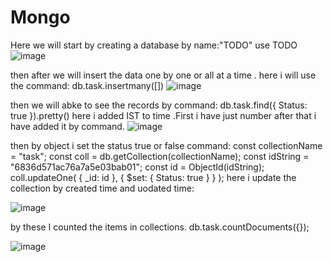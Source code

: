 # Mongo

Here we will start by creating a database by name:"TODO"
use TODO
![image](https://github.com/user-attachments/assets/1e592124-1fe5-4f1c-91c1-1efd9d066dfd)

then after we will insert the data one by one or all at a time .
here i will use the command:
db.task.insertmany([])
![image](https://github.com/user-attachments/assets/a5033df8-f29b-4d54-bad1-8218c0cfe29c)



then we will abke to see the records by command:
db.task.find({ Status: true }).pretty()
here i added IST to time .First i have just number after that i have added it by command.
![image](https://github.com/user-attachments/assets/523c8933-f552-4660-a64c-e70d81350071)



then by object i set the status true or false command:
const collectionName = "task"; 
const coll = db.getCollection(collectionName);
const idString = "6836d571ac76a7a5e03bab01";
const id = ObjectId(idString);
coll.updateOne(
  { _id: id },
  { $set: { Status: true } }
);
here i update the collection  by created time and uodated time:

![image](https://github.com/user-attachments/assets/c3282c68-751c-4243-a0cb-cc7e5ba02aaf)


by these I counted the items in collections.
db.task.countDocuments({});

![image](https://github.com/user-attachments/assets/188c7663-4562-4860-bac6-6dc251053069)


